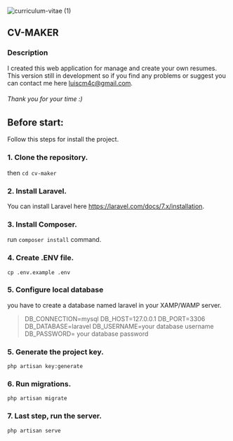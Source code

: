 ![curriculum-vitae (1)](https://user-images.githubusercontent.com/33894327/120533136-b4e61400-c3e0-11eb-8565-0b6f410bc574.png)

## CV-MAKER

### Description
I created this web application for manage and create your own resumes. This version still in development so if you find any problems or suggest you can contact me here luiscm4c@gmail.com.
###### Thank you for your time :)

## Before start:
Follow this steps for install the project.
### 1. Clone the repository.
then `cd cv-maker`

### 2. Install Laravel.
You can install Laravel here https://laravel.com/docs/7.x/installation.

### 3. Install Composer.
run   `composer install` command.

### 4. Create .ENV file.
`cp .env.example .env`

### 5. Configure local database
you have to create a database named laravel in your XAMP/WAMP server.
<blockquote>
DB_CONNECTION=mysql
DB_HOST=127.0.0.1
DB_PORT=3306
DB_DATABASE=laravel
DB_USERNAME=your database username
DB_PASSWORD= your database password
</blockquote>

###  5. Generate the project key.
`php artisan key:generate`

###  6. Run migrations.
`php artisan migrate`

### 7. Last step, run the server.
`php artisan serve`
